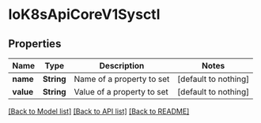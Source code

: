 # IoK8sApiCoreV1Sysctl


## Properties
Name | Type | Description | Notes
------------ | ------------- | ------------- | -------------
**name** | **String** | Name of a property to set | [default to nothing]
**value** | **String** | Value of a property to set | [default to nothing]


[[Back to Model list]](../README.md#models) [[Back to API list]](../README.md#api-endpoints) [[Back to README]](../README.md)


